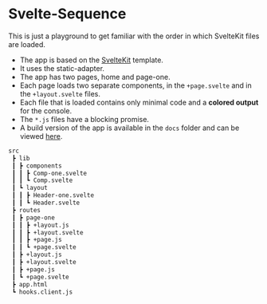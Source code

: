 # Svelte-Sequence

This is just a playground to get familiar with the order in which SvelteKit files are loaded.

- The app is based on the [SvelteKit](https://kit.svelte.dev/) template.
- It uses the static-adapter.
- The app has two pages, home and page-one.
- Each page loads two separate components, in the `+page.svelte` and in the `+layout.svelte` files.
- Each file that is loaded contains only minimal code and a **colored output** for the console.
- The `*.js` files have a blocking promise.
- A build version of the app is available in the `docs` folder and can be viewed [here](xxx).

```bash
src
 ┣ lib
 ┃ ┣ components
 ┃ ┃ ┣ Comp-one.svelte
 ┃ ┃ ┗ Comp.svelte
 ┃ ┗ layout
 ┃ ┃ ┣ Header-one.svelte
 ┃ ┃ ┗ Header.svelte
 ┣ routes
 ┃ ┣ page-one
 ┃ ┃ ┣ +layout.js
 ┃ ┃ ┣ +layout.svelte
 ┃ ┃ ┣ +page.js
 ┃ ┃ ┗ +page.svelte
 ┃ ┣ +layout.js
 ┃ ┣ +layout.svelte
 ┃ ┣ +page.js
 ┃ ┗ +page.svelte
 ┣ app.html
 ┗ hooks.client.js
 ```